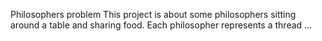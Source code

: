 Philosophers problem
This project is about some philosophers sitting around a table and sharing food. Each philosopher represents a thread ... 
